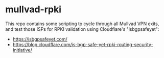 # mullvad-rpki

This repo contains some scripting to cycle through all Mullvad VPN exits, and test those ISPs for RPKI validation using Cloudflare's "isbgpsafeyet":

- https://isbgpsafeyet.com/
- https://blog.cloudflare.com/is-bgp-safe-yet-rpki-routing-security-initiative/
